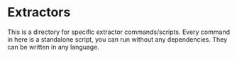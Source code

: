 # Extractors

This is a directory for specific extractor commands/scripts.
Every command in here is a standalone script, you can run without any dependencies.
They can be written in any language.
